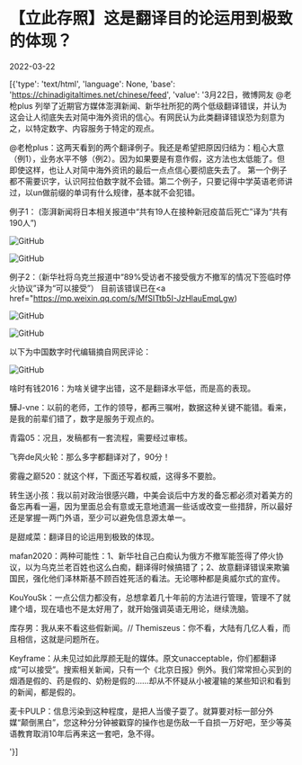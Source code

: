 # 【立此存照】这是翻译目的论运用到极致的体现？

2022-03-22

[{'type': 'text/html', 'language': None, 'base': 'https://chinadigitaltimes.net/chinese/feed', 'value': '3月22日，微博网友 @老枪plus 列举了近期官方媒体澎湃新闻、新华社所犯的两个低级翻译错误，并认为这会让人彻底失去对简中海外资讯的信心。有网民认为此类翻译错误恐为刻意为之，以特定数字、内容服务于特定的观点。



@老枪plus：这两天看到的两个翻译例子。我还是希望把原因归结为：粗心大意（例1），业务水平不够（例2）。因为如果要是有意作假，这方法也太低能了。但即使这样，也让人对简中海外资讯的最后一点点信心要彻底失去了。 第一个例子都不需要识字，认识阿拉伯数字就不会错。第二个例子，只要记得中学英语老师讲过，以un做前缀的单词有什么规律，基本就不会犯错。

例子1： (澎湃新闻将日本相关报道中“共有19人在接种新冠疫苗后死亡”译为“共有190人”)

![GitHub](https://chinadigitaltimes.net/chinese/files/2022/03/image-1647942128429.png)

![GitHub](https://chinadigitaltimes.net/chinese/files/2022/03/image-1647942143936.png)

例子2：（新华社将乌克兰报道中“89%受访者不接受俄方不撤军的情况下签临时停火协议”译为“可以接受”） 目前该错误已在<a href="https://mp.weixin.qq.com/s/MfSITtb5I-JzHlauEmqLgw)

![GitHub](https://chinadigitaltimes.net/chinese/files/2022/03/image-1647943116835.png)

![GitHub](https://chinadigitaltimes.net/chinese/files/2022/03/image-1647943123707.png)



以下为中国数字时代编辑摘自网民评论：



![GitHub](https://chinadigitaltimes.net/chinese/files/2022/03/image-1647943788943.png)



啥时有钱2016：为啥关键字出错，这不是翻译水平低，而是高的表现。

驊J-vne：以前的老师，工作的领导，都再三嘱咐，数据这种关键不能错。看来，是我的前辈们错了，数字是服务于观点的。

青霜05：况且，发稿都有一套流程，需要经过审核。

飞奔de风火轮：那么多字都翻译对了，90分！

雾霾之巅520：就这个样，下面还写着权威，这得多不要脸。

转生送小孩：我以前对政治很感兴趣，中美会谈后中方发的备忘都必须对着美方的备忘再看一遍，因为里面总会有意或无意地遗漏一些话或改变一些措辞，所以最好还是掌握一两门外语，至少可以避免信息源太单一。

是甜咸菜：翻译目的论运用到极致的体现。

mafan2020：两种可能性：1、新华社自己白痴认为俄方不撤军能签得了停火协议，以为乌克兰老百姓也这么白痴，翻译得时候搞错了；2、故意翻译错误来欺骗国民，强化他们泽林斯基不顾百姓死活的看法。无论哪种都是奥威尔式的宣传。

KouYouSk：一点公信力都没有，总想拿着几十年前的方法进行管理，管理不了就建个墙，现在墙也不是太好用了，就开始强调英语无用论，继续洗脑。

库存男：我从来不看这些假新闻。//  Themiszeus：你不看，大陆有几亿人看，而且相信，这就是问题所在。

Keyframe：从未见过如此厚颜无耻的媒体。原文unacceptable，你们都翻译成“可以接受”。搜索相关新闻，只有一个《北京日报》例外。我们常常担心买到的烟酒是假的、药是假的、奶粉是假的……却从不怀疑从小被灌输的某些知识和看到的新闻，都是假的。

麦卡PULP：信息污染到这种程度，是把人当傻子耍了。就算要对标一部分外媒“颠倒黑白”，您这种分分钟被戳穿的操作也是伤敌一千自损一万好吧，至少等英语教育取消10年后再来这一套吧，急不得。

'}]